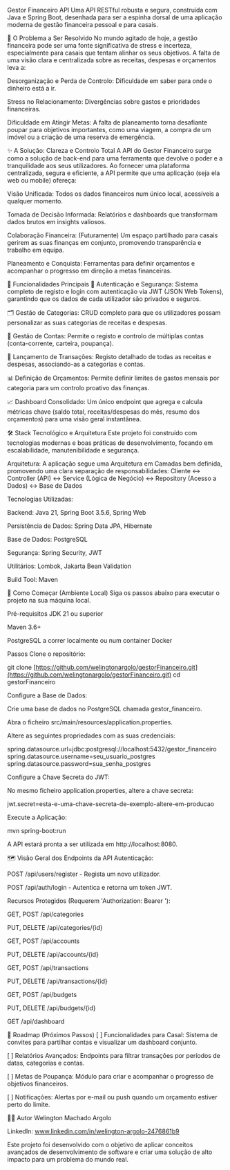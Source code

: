 Gestor Financeiro API
Uma API RESTful robusta e segura, construída com Java e Spring Boot, desenhada para ser a espinha dorsal de uma aplicação moderna de gestão financeira pessoal e para casais.

🎯 O Problema a Ser Resolvido
No mundo agitado de hoje, a gestão financeira pode ser uma fonte significativa de stress e incerteza, especialmente para casais que tentam alinhar os seus objetivos. A falta de uma visão clara e centralizada sobre as receitas, despesas e orçamentos leva a:

Desorganização e Perda de Controlo: Dificuldade em saber para onde o dinheiro está a ir.

Stress no Relacionamento: Divergências sobre gastos e prioridades financeiras.

Dificuldade em Atingir Metas: A falta de planeamento torna desafiante poupar para objetivos importantes, como uma viagem, a compra de um imóvel ou a criação de uma reserva de emergência.

✨ A Solução: Clareza e Controlo Total
A API do Gestor Financeiro surge como a solução de back-end para uma ferramenta que devolve o poder e a tranquilidade aos seus utilizadores. Ao fornecer uma plataforma centralizada, segura e eficiente, a API permite que uma aplicação (seja ela web ou mobile) ofereça:

Visão Unificada: Todos os dados financeiros num único local, acessíveis a qualquer momento.

Tomada de Decisão Informada: Relatórios e dashboards que transformam dados brutos em insights valiosos.

Colaboração Financeira: (Futuramente) Um espaço partilhado para casais gerirem as suas finanças em conjunto, promovendo transparência e trabalho em equipa.

Planeamento e Conquista: Ferramentas para definir orçamentos e acompanhar o progresso em direção a metas financeiras.

🚀 Funcionalidades Principais
🔐 Autenticação e Segurança: Sistema completo de registo e login com autenticação via JWT (JSON Web Tokens), garantindo que os dados de cada utilizador são privados e seguros.

🗂️ Gestão de Categorias: CRUD completo para que os utilizadores possam personalizar as suas categorias de receitas e despesas.

🏦 Gestão de Contas: Permite o registo e controlo de múltiplas contas (conta-corrente, carteira, poupança).

💸 Lançamento de Transações: Registo detalhado de todas as receitas e despesas, associando-as a categorias e contas.

📊 Definição de Orçamentos: Permite definir limites de gastos mensais por categoria para um controlo proativo das finanças.

📈 Dashboard Consolidado: Um único endpoint que agrega e calcula métricas chave (saldo total, receitas/despesas do mês, resumo dos orçamentos) para uma visão geral instantânea.

🛠️ Stack Tecnológico e Arquitetura
Este projeto foi construído com tecnologias modernas e boas práticas de desenvolvimento, focando em escalabilidade, manutenibilidade e segurança.

Arquitetura:
A aplicação segue uma Arquitetura em Camadas bem definida, promovendo uma clara separação de responsabilidades:
Cliente ↔ Controller (API) ↔ Service (Lógica de Negócio) ↔ Repository (Acesso a Dados) ↔ Base de Dados

Tecnologias Utilizadas:

Backend: Java 21, Spring Boot 3.5.6, Spring Web

Persistência de Dados: Spring Data JPA, Hibernate

Base de Dados: PostgreSQL

Segurança: Spring Security, JWT

Utilitários: Lombok, Jakarta Bean Validation

Build Tool: Maven

🏁 Como Começar (Ambiente Local)
Siga os passos abaixo para executar o projeto na sua máquina local.

Pré-requisitos
JDK 21 ou superior

Maven 3.6+

PostgreSQL a correr localmente ou num container Docker

Passos
Clone o repositório:

git clone [https://github.com/welingtonargolo/gestorFinanceiro.git](https://github.com/welingtonargolo/gestorFinanceiro.git)
cd gestorFinanceiro

Configure a Base de Dados:

Crie uma base de dados no PostgreSQL chamada gestor_financeiro.

Abra o ficheiro src/main/resources/application.properties.

Altere as seguintes propriedades com as suas credenciais:

spring.datasource.url=jdbc:postgresql://localhost:5432/gestor_financeiro
spring.datasource.username=seu_usuario_postgres
spring.datasource.password=sua_senha_postgres

Configure a Chave Secreta do JWT:

No mesmo ficheiro application.properties, altere a chave secreta:

jwt.secret=esta-e-uma-chave-secreta-de-exemplo-altere-em-producao

Execute a Aplicação:

mvn spring-boot:run

A API estará pronta a ser utilizada em http://localhost:8080.

🗺️ Visão Geral dos Endpoints da API
Autenticação:

POST /api/users/register - Regista um novo utilizador.

POST /api/auth/login - Autentica e retorna um token JWT.

Recursos Protegidos (Requerem 'Authorization: Bearer <token>'):

GET, POST /api/categories

PUT, DELETE /api/categories/{id}

GET, POST /api/accounts

PUT, DELETE /api/accounts/{id}

GET, POST /api/transactions

PUT, DELETE /api/transactions/{id}

GET, POST /api/budgets

PUT, DELETE /api/budgets/{id}

GET /api/dashboard

🔮 Roadmap (Próximos Passos)
[ ] Funcionalidades para Casal: Sistema de convites para partilhar contas e visualizar um dashboard conjunto.

[ ] Relatórios Avançados: Endpoints para filtrar transações por períodos de datas, categorias e contas.

[ ] Metas de Poupança: Módulo para criar e acompanhar o progresso de objetivos financeiros.

[ ] Notificações: Alertas por e-mail ou push quando um orçamento estiver perto do limite.

👨‍💻 Autor
Welington Machado Argolo

LinkedIn: www.linkedin.com/in/welington-argolo-2476861b9

Este projeto foi desenvolvido com o objetivo de aplicar conceitos avançados de desenvolvimento de software e criar uma solução de alto impacto para um problema do mundo real.
